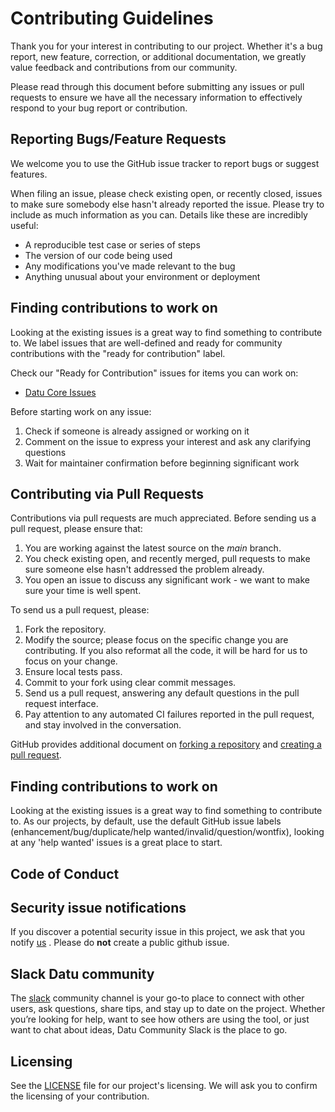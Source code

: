 # Contributing Guidelines

Thank you for your interest in contributing to our project. Whether it's a bug report, new feature, correction, or additional
documentation, we greatly value feedback and contributions from our community.

Please read through this document before submitting any issues or pull requests to ensure we have all the necessary
information to effectively respond to your bug report or contribution.


## Reporting Bugs/Feature Requests

We welcome you to use the GitHub issue tracker to report bugs or suggest features.

When filing an issue, please check existing open, or recently closed, issues to make sure somebody else hasn't already
reported the issue. Please try to include as much information as you can. Details like these are incredibly useful:

* A reproducible test case or series of steps
* The version of our code being used
* Any modifications you've made relevant to the bug
* Anything unusual about your environment or deployment

## Finding contributions to work on
Looking at the existing issues is a great way to find something to contribute to. We label issues that are well-defined and ready for community contributions with the "ready for contribution" label.

Check our "Ready for Contribution" issues for items you can work on:
- [Datu Core Issues](https://github.com/Datuanalytics/datu-core/issues?q=is%3Aissue%20state%3Aopen%20label%3A%22ready%20for%20contribution%22)

Before starting work on any issue:
1. Check if someone is already assigned or working on it
2. Comment on the issue to express your interest and ask any clarifying questions
3. Wait for maintainer confirmation before beginning significant work

## Contributing via Pull Requests
Contributions via pull requests are much appreciated. Before sending us a pull request, please ensure that:

1. You are working against the latest source on the *main* branch.
2. You check existing open, and recently merged, pull requests to make sure someone else hasn't addressed the problem already.
3. You open an issue to discuss any significant work -  we want to make sure your time is well spent. 

To send us a pull request, please:

1. Fork the repository.
2. Modify the source; please focus on the specific change you are contributing. If you also reformat all the code, it will be hard for us to focus on your change.
3. Ensure local tests pass.
4. Commit to your fork using clear commit messages.
5. Send us a pull request, answering any default questions in the pull request interface.
6. Pay attention to any automated CI failures reported in the pull request, and stay involved in the conversation.

GitHub provides additional document on [forking a repository](https://help.github.com/articles/fork-a-repo/) and
[creating a pull request](https://help.github.com/articles/creating-a-pull-request/).


## Finding contributions to work on
Looking at the existing issues is a great way to find something to contribute to. As our projects, by default, use the default GitHub issue labels (enhancement/bug/duplicate/help wanted/invalid/question/wontfix), looking at any 'help wanted' issues is a great place to start.


## Code of Conduct


## Security issue notifications
If you discover a potential security issue in this project, we ask that you notify [us](hello@datu.fi) . Please do **not** create a public github issue.

## Slack Datu community

The [slack](https://join.slack.com/t/datucommunity/shared_invite/zt-3b3yq8apy-wcJPH6jqJWp_LjqENFwKtA) community channel is your go-to place to connect with other users, ask questions, share tips, and stay up to date on the project. Whether you’re looking for help, want to see how others are using the tool, or just want to chat about ideas, Datu Community Slack is the place to go.  


## Licensing

See the [LICENSE](LICENSE) file for our project's licensing. We will ask you to confirm the licensing of your contribution.